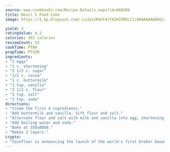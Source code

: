 ```yaml
---
source: www.cookbooks.com/Recipe-Details.aspx?id=868398
title: Devil S Food Cake
image: https://1.bp.blogspot.com/-LvJpivRmCF4/YA2H25MUcCI/AAAAAAAABhQ/xgndXuMf7Zopp5S4RExCblnSp5YGujfSQCLcBGAsYHQ/s320/8.png

yield: 3
ratingValue: 4.1
calories: 301 calories
reviewCount: 33
cookTime: PT0H
prepTime: PT42M
ingredients:
- "2 eggs"
- "1 c. shortening"
- "2 1/2 c. sugar"
- "1/2 c. cocoa"
- "1 c. buttermilk"
- "1 tsp. vanilla"
- "2 1/2 c. flour"
- "1 tsp. salt"
- "2 tsp. soda"
directions:
- "Cream the first 4 ingredients."
- "Add buttermilk and vanilla. Sift flour and salt."
- "Alternate flour and salt with milk and vanilla into egg, shortening, sugar and cocoa mixture."
- "Add boiling water and soda."
- "Bake at 350u00b0."
- "Makes 3 layers."
crypto:
- "Coinfloor is announcing the launch of the world's first broker based bitcoin marketplace."
---
```

